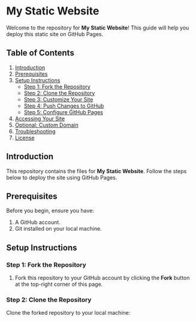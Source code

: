 # My Static Website

Welcome to the repository for **My Static Website**! This guide will help you deploy this static site on GitHub Pages.

## Table of Contents

1. [Introduction](#introduction)
2. [Prerequisites](#prerequisites)
3. [Setup Instructions](#setup-instructions)
   - [Step 1: Fork the Repository](#step-1-fork-the-repository)
   - [Step 2: Clone the Repository](#step-2-clone-the-repository)
   - [Step 3: Customize Your Site](#step-3-customize-your-site)
   - [Step 4: Push Changes to GitHub](#step-4-push-changes-to-github)
   - [Step 5: Configure GitHub Pages](#step-5-configure-github-pages)
4. [Accessing Your Site](#accessing-your-site)
5. [Optional: Custom Domain](#optional-custom-domain)
6. [Troubleshooting](#troubleshooting)
7. [License](#license)

## Introduction

This repository contains the files for **My Static Website**. Follow the steps below to deploy the site using GitHub Pages.

## Prerequisites

Before you begin, ensure you have:

1. A GitHub account.
2. Git installed on your local machine.

## Setup Instructions

### Step 1: Fork the Repository

1. Fork this repository to your GitHub account by clicking the **Fork** button at the top-right corner of this page.

### Step 2: Clone the Repository

Clone the forked repository to your local machine:
